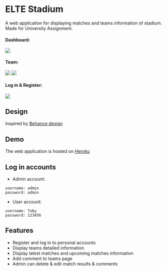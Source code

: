 

# ELTE Stadium
A web application for displaying matches and teams information of stadium. Made for University Assignment.

#### Dashboard:

 
![](https://i.imgur.com/Y6tGzNC.png)

#### Team:

![](https://i.imgur.com/CWRz0N9.png)
![](https://i.imgur.com/vRUKK5t.png)

#### Log in & Register:

![](https://i.imgur.com/ufBAJW2.png)
   
## Design
Inspired by [Behance design](https://www.behance.net/gallery/126168097/24-Football?tracking_source=search_projects_recommended%7Cmatch%20football)

## Demo
The web application is hosted on [Heroku](https://elte-stadium.herokuapp.com)

## Log in accounts
- Admin account:
```
username: admin
password: admin
```
- User account:
```
username: Toby
password: 123456
```
## Features
- Register and log in to personal accounts
- Display teams detailed information
- Display latest matches and upcoming matches information
- Add comment to teams page
- Admin can delete & edit match results & comments
